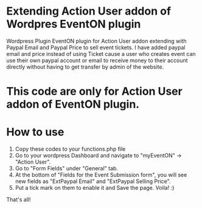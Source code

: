 # Extending Action User addon of  Wordpres EventON plugin
Wordpress Plugin EventON plugin for Action User addon extending with Paypal Email and Paypal Price to sell event tickets. I have added paypal email and price instead of using Ticket cause a user who creates event can use their own paypal account or email to receive money to their account directly without having to get transfer by admin of the website.


# This code are only for Action User addon of EventON plugin.


# How to use

1. Copy these codes to your functions.php file
2. Go to your wordpress Dashboard and navigate to "myEventON" -> "Action User".
3. Go to "Form Fields" under "General" tab.
4. At the bottom of "Fields for the Event Submission form", you will see new fields as "ExtPaypal Email" and "ExtPaypal Selling Price".
5. Put a tick mark on them to enable it and Save the page. 
Voila! :)

That's all!